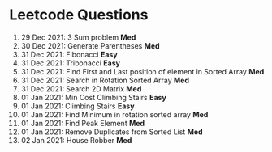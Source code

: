 # Leetcode Questions  
1. 29 Dec 2021: 3 Sum problem **Med**  
2. 30 Dec 2021: Generate Parentheses **Med**  
3. 31 Dec 2021: Fibonacci **Easy**  
4. 31 Dec 2021: Tribonacci **Easy**  
5. 31 Dec 2021: Find First and Last position of element in Sorted Array **Med**  
6. 31 Dec 2021: Search in Rotation Sorted Array **Med**
7. 31 Dec 2021: Search 2D Matrix **Med**  
8. 01 Jan 2021: Min Cost Climbing Stairs **Easy**  
9. 01 Jan 2021: Climbing Stairs **Easy**  
10. 01 Jan 2021: Find Minimum in rotation sorted array **Med**
11. 01 Jan 2021: Find Peak Element **Med**  
12. 01 Jan 2021: Remove Duplicates from Sorted List **Med**  
13. 02 Jan 2021: House Robber **Med**
